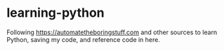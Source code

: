 # learning-python
Following https://automatetheboringstuff.com and other sources to learn Python, saving my code, and reference code in here.

